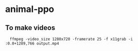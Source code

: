 # animal-ppo

## To make videos

```
  ffmpeg -video_size 1280x720 -framerate 25 -f x11grab -i :0.0+1289,766 output.mp4
```
